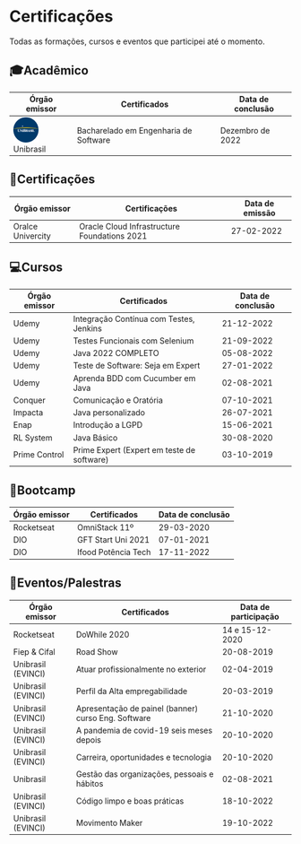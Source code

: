 # Certificações
Todas as formações, cursos e eventos que participei até o momento.

## 🎓Acadêmico
| Órgão emissor | Certificados           | Data de conclusão |
| ------------- | ---------------------- | ----------------- |
|![unibrasil](icons/unibrasil.png) Unibrasil     | Bacharelado em Engenharia de Software | Dezembro de 2022 


## 📜Certificações
| Órgão emissor     | Certificações                                | Data de emissão |
| ----------------- | -------------------------------------------- | --------------- |
| Oralce Univercity | Oracle Cloud Infrastructure Foundations 2021 | 27-02-2022


## 💻Cursos
| Órgão emissor | Certificados                               | Data de conclusão |
| ------------- | ------------------------------------------ | ----------------- |
| Udemy         | Integração Contínua com Testes, Jenkins    | 21-12-2022        |
| Udemy         | Testes Funcionais com Selenium             | 21-09-2022        |
| Udemy         | Java 2022 COMPLETO                         | 05-08-2022        |
| Udemy         | Teste de Software: Seja em Expert          | 27-01-2022        |
| Udemy         | Aprenda BDD com Cucumber em Java           | 02-08-2021        |
| Conquer       | Comunicação e Oratória                     | 07-10-2021        |
| Impacta       | Java personalizado                         | 26-07-2021        |
| Enap          | Introdução a LGPD                          | 15-06-2021        |
| RL System     | Java Básico                                | 30-08-2020        |
| Prime Control | Prime Expert (Expert em teste de software) | 03-10-2019


## 🚀Bootcamp
| Órgão  emissor | Certificados        | Data de conclusão |
| -------------- | ------------------- | ----------------- |
| Rocketseat     | OmniStack 11º       | 29-03-2020        |
| DIO            | GFT Start Uni 2021  | 07-01-2021        |
| DIO            | Ifood Potência Tech | 17-11-2022


## 💬Eventos/Palestras
| Órgão emissor      | Certificados                                        | Data de participação |
| ------------------ | --------------------------------------------------- | -------------------- |
| Rocketseat         | DoWhile 2020                                        | 14 e 15-12-2020      |
| Fiep & Cifal       | Road Show                                           | 20-08-2019           |
| Unibrasil (EVINCI) | Atuar profissionalmente no exterior                 | 02-04-2019           |
| Unibrasil (EVINCI) | Perfil da Alta empregabilidade                      | 20-03-2019           |
| Unibrasil (EVINCI) | Apresentação de painel (banner) curso Eng. Software | 21-10-2020           |
| Unibrasil (EVINCI) | A pandemia de covid-19 seis meses depois            | 20-10-2020           |
| Unibrasil (EVINCI) | Carreira, oportunidades e tecnologia                | 20-10-2020           |
| Unibrasil          | Gestão das organizações, pessoais e hábitos         | 02-08-2021           |
| Unibrasil (EVINCI) | Código limpo e boas práticas                        | 18-10-2022           |
| Unibrasil (EVINCI) | Movimento Maker                                     | 19-10-2022           |


